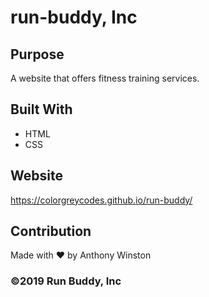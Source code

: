 # run-buddy, Inc

## Purpose
A website that offers fitness training services.

## Built With
* HTML
* CSS

## Website
https://colorgreycodes.github.io/run-buddy/

## Contribution
Made with ❤️ by Anthony Winston


### ©️2019 Run Buddy, Inc 
